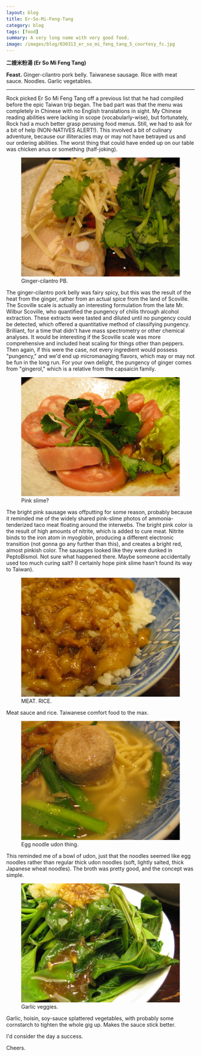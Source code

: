 ```yaml
---
layout: blog
title: Er-So-Mi-Feng-Tang
category: blog
tags: [food]  
summary: A very long name with very good food.
image: /images/blog/030313_er_so_mi_feng_tang_5_courtesy_fc.jpg
---
```


**二嫂米粉湯 (Er So Mi Feng Tang)**

**Feast.** Ginger-cilantro pork belly. Taiwanese sausage. Rice with meat sauce. Noodles. Garlic vegetables.

---

Rock picked Er So Mi Feng Tang off a previous list that he had compiled before the epic Taiwan trip began. The bad part was that the menu was completely in Chinese with no English translations in sight. My Chinese reading abilities were lacking in scope (vocabularly-wise), but fortunately, Rock had a much better grasp perusing food menus. Still, we had to ask for a bit of help (NON-NATIVES ALERT!). This involved a bit of culinary adventure, because our illiteracies may or may not have betrayed us and our ordering abilities. The worst thing that could have ended up on our table was chicken anus or something (half-joking).

<figure>
    <img src="/images/blog/030313_er_so_mi_feng_tang_5_courtesy_fc.jpg"></img>
    <figcaption>Ginger-cilantro PB.</figcaption>
</figure>

The ginger-cilantro pork belly was fairy spicy, but this was the result of the heat from the ginger, rather from an actual spice from the land of Scoville. The Scoville scale is actually an interesting formulation from the late Mr. Wilbur Scoville, who quantified the pungency of chilis through alcohol extraction. These extracts were tasted and diluted until no pungency could be detected, which offered a quantitative method of classifying pungency. Brilliant, for a time that didn't have mass spectrometry or other chemical analyses. It would be interesting if the Scoville scale was more comprehensive and included heat scaling for things other than peppers. Then again, if this were the case, not every ingredient would possess "pungency," and we'd end up micromanaging flavors, which may or may not be fun in the long run. For your own delight, the pungency of ginger comes from "gingerol," which is a relative from the capsaicin family.

<figure>
    <img src="/images/blog/030313_er_so_mi_feng_tang_4_courtesy_fc.jpg"></img>
    <figcaption>Pink slime?</figcaption>
</figure>

The bright pink sausage was offputting for some reason, probably because it reminded me of the widely shared pink-slime photos of ammonia-tenderized taco meat floating around the interwebs. The bright pink color is the result of high amounts of nitrite, which is added to cure meat. Nitrite binds to the iron atom in myoglobin, producing a different electronic transition (not gonna go any further than this), and creates a bright red, almost pinkish color. The sausages looked like they were dunked in PeptoBismol. Not sure what happened there. Maybe someone accidentally used too much curing salt? (I certainly hope pink slime hasn't found its way to Taiwan).

<figure>
    <img src="/images/blog/030313_er_so_mi_feng_tang_1_courtesy_fc.jpg"></img>
    <figcaption>MEAT. RICE.</figcaption>
</figure>

Meat sauce and rice. Taiwanese comfort food to the max.

<figure>
    <img src="/images/blog/030313_er_so_mi_feng_tang_2_courtesy_fc.jpg"></img>
    <figcaption>Egg noodle udon thing.</figcaption>
</figure>

This reminded me of a bowl of udon, just that the noodles seemed like egg noodles rather than regular thick udon noodles (soft, lightly salted, thick Japanese wheat noodles). The broth was pretty good, and the concept was simple.

<figure>
    <img src="/images/blog/030313_er_so_mi_feng_tang_3_courtesy_fc.jpg"></img>
    <figcaption>Garlic veggies.</figcaption>
</figure>

Garlic, hoisin, soy-sauce splattered vegetables, with probably some cornstarch to tighten the whole gig up. Makes the sauce stick better.

I'd consider the day a success.

Cheers.
